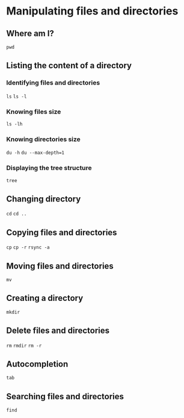 ---
---

Manipulating files and directories
==================================

Where am I?
-----------

`pwd`


Listing the content of a directory
----------------------------------

### Identifying files and directories

`ls`
`ls -l`

### Knowing files size

`ls -lh`

### Knowing directories size

`du -h`
`du --max-depth=1`

### Displaying the tree structure

`tree`


Changing directory
------------------

`cd`
`cd ..`


Copying files and directories
-----------------------------

`cp`
`cp -r`
`rsync -a`


Moving files and directories
----------------------------

`mv`


Creating a directory
--------------------

`mkdir`


Delete files and directories
----------------------------

`rm`
`rmdir`
`rm -r`


Autocompletion
--------------

`tab`


Searching files and directories
-------------------------------

`find`



